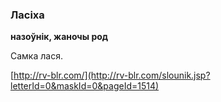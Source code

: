 ### Ласіха
**назоўнік, жаночы род**

Самка лася.

<a rel="author">[http://rv-blr.com/](http://rv-blr.com/slounik.jsp?letterId=0&maskId=0&pageId=1514)</a>
